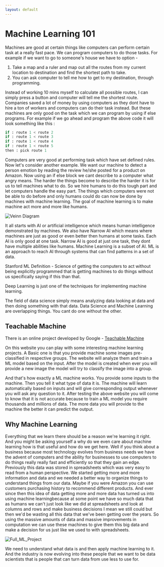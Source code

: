 ```yaml
---
layout: default
---
```


# Machine Learning 101

Machines are good at certain things like computers can perform certain task at a really fast pace. We can program computers to do those tasks. For example if we want to go to someone's house we have to option - 

1. Take a map and a ruler and map out all the routes from my current location to destination and find the shortest path to take.
2. You can ask computer to tell me how to get to my destination, through programming.

Instead of working 10 mins myself to calculate all possible routes, I can simply press a button and computer will tell me the shortest route. Companies saved a lot of money by using computers as they dont have to hire a ton of workers and computers can do their task instead. But these machines are only good on the task which we can program by using if else programs. For example if we go ahead and program the above code it will look something like this :

```python
if : route 1 < route 2
if : route 1 < route 3
if : route 1 < route 4
if : route 1 < route 5
then : pick route 1
```

Computers are very good at performing task which have set defined rules. Now let's consider another example. We want our machine to detect a person emotion by reading the review he/she posted for a product on Amazon. Now using an if else block we cant describe to a computer what angry means. The harder the things become to describe the harder it is for us to tell machines what to do. So we hire humans to do this tough part and let computers handle the easy part. 
The things which computers were not be able to do before and only humans could do can now be done by machines with machine learning. The goal of machine learning is to make machine act more and more like humans.

![Veinn Diagram](https://m3verma.github.io/Machine_Learning/DanielBourke_Course_CompMLDS/Images/MachineLearning101/Veinn_Diagram.PNG)

It all starts with AI or artificial intelligence which means human intelligence demonstrated by machines. We also have Narrow AI which means where machines are just as good or even better then humans at some tasks. Each AI is only good at one task. Narrow AI is good at just one task, they dont have multiple abilities like humans. Machine Learning is a subset of AI. ML is an approach to reach AI through systems that can find patterns in a set of data.

Stanford ML Definition - Science of getting the computers to act without being explicitly programmed that is getting machines to do things without us specifically saying if this than that.

Deep Learning is just one of the techniques for implementing machine learning.

The field of data science simply means analyzing data looking at data and then doing something with that data. Data Science and Machine Learning are overlapping things. You cant do one without the other.

## Teachable Machine

There is an online project developed by Google - [Teachable Machine](https://teachablemachine.withgoogle.com/)

On this website you can play with some interesting machine learning projects. A Basic one is that you provide machine some images pre-classified in respective groups. The website will analyze them and train a ML model based on the input. After the model is created when ever you will provide a new image the model will try to classify the image into a group.

And that's how exactly a ML machine works. You provide some inputs to the machine. Then you tell it what type of data it is. The machine will learn automatically based on inputs and will give corresponding output whenever you will ask any question to it. After testing the above website you will come to know that it is not accurate because to train a ML model you require thousands and millions of data. The more data you will provide to the machine the better it can predict the output.

## Why Machine Learning

Everything that we learn there should be a reason we're learning it right. And you might be asking yourself a why do we even care about machine learning how is that useful and how do we get here. Well if you think about a business because most technology evolves from business needs we have the advent of computers and the ability for businesses to use computers to do things really really fast and efficiently so that they gain an edge. Previously this data was stored in spreadsheets which was very easy to read from a human perspective. We started getting more and more information and data and we needed a better way to organize things to understand things from our data. Maybe if you were Amazon you can use customers purchasing history to recommend different products. And ever since then this idea of data getting more and more data has turned us into using machine learningbecause at some point we have so much data that as humans we can't just look like we did at spreadsheets and look at columns and rows and make business decisions I mean we still could but then we'd be wasting all this data that we've been getting over the years. So using the massive amounts of data and massive improvements in computation we can use these machines to give them this big data and make a decision for us just like we used to with spreadsheets.

![Full_ML_Project](https://m3verma.github.io/Machine_Learning/DanielBourke_Course_CompMLDS/Images/MachineLearning101/Full_ML_Project.png)

We need to understand what data is and then apply machine learning to it. And the industry is now evolving into these people that we want to be data scientists that is people that can turn data from use less to use for.














